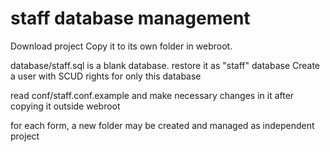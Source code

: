 # staff database management
Download project
Copy it to its own folder in webroot.
 
database/staff.sql is a blank database.
restore it as "staff" database
Create a user with SCUD rights for only this database

read conf/staff.conf.example and make necessary changes in it after copying it outside webroot

for each form, a new folder may be created and managed as independent project
